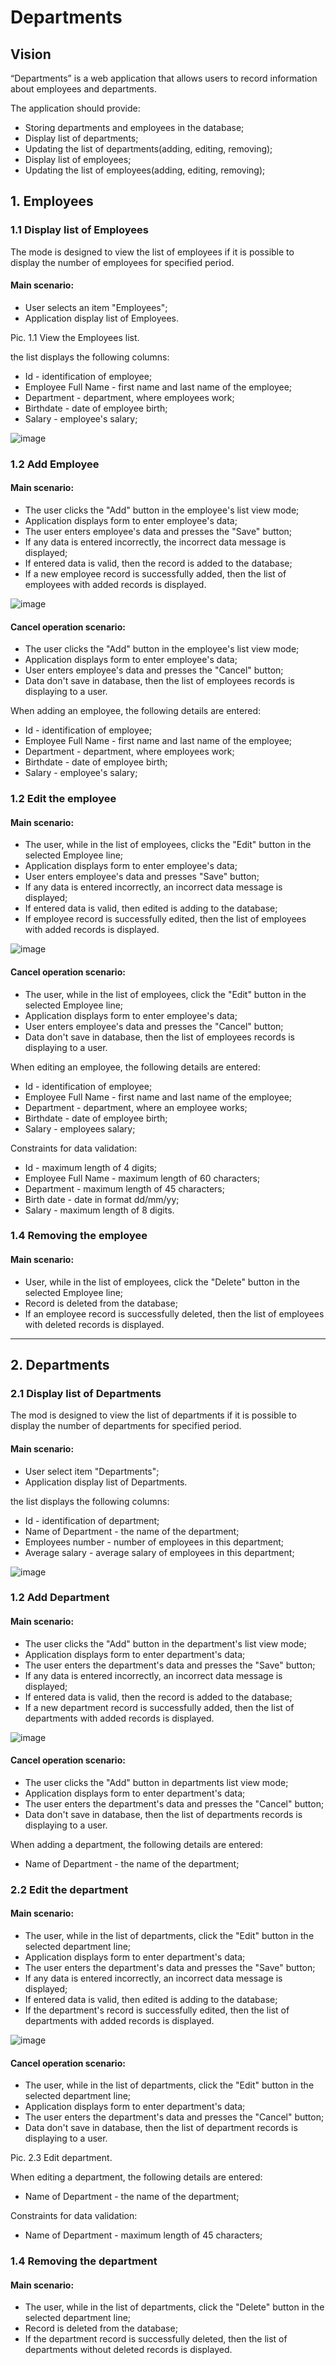 # Departments

## Vision

“Departments” is a web application that allows users to record information about employees and departments.

The application should provide:

* Storing departments and employees in the database;
* Display list of departments;
* Updating the list of departments(adding, editing, removing);
* Display list of employees;
* Updating the list of employees(adding, editing, removing);


## 1. Employees
### 1.1 Display list of Employees

The mode is designed to view the list of employees if it is possible to display the number of employees for 
specified period.

#### Main scenario:

* User selects an item "Employees";
* Application display list of Employees.

Pic. 1.1 View the Employees list.

the list displays the following columns:

* Id - identification of employee;
* Employee Full Name - first name and last name of the employee;
* Department - department, where employees work;
* Birthdate - date of employee birth;
* Salary - employee's salary; 

![image](./screenshots/Employee_table.png?raw=true)


### 1.2 Add Employee

#### Main scenario:

* The user clicks the "Add" button in the employee's list view mode;
* Application displays form to enter employee's data;
* The user enters employee's data and presses the "Save" button;
* If any data is entered incorrectly, the incorrect data message is displayed;
* If entered data is valid, then the record is added to the database;
* If a new employee record is successfully added, then the list of employees with added records is displayed.

![image](./screenshots/adding_empl.png?raw=true)

#### Cancel operation scenario:

* The user clicks the "Add" button in the employee's list view mode;
* Application displays form to enter employee's data;
* User enters employee's data and presses the "Cancel" button;
* Data don't save in database, then the list of employees records is displaying to a user.

When adding an employee, the following details are entered:

* Id - identification of employee;
* Employee Full Name - first name and last name of the employee;
* Department - department, where employees work;
* Birthdate - date of employee birth;
* Salary - employee's salary;

### 1.2 Edit the employee

#### Main scenario:

* The user, while in the list of employees, clicks the "Edit" button in the selected Employee line;
* Application displays form to enter employee's data;
* User enters employee's data and presses "Save" button;
* If any data is entered incorrectly, an incorrect data message is displayed;
* If entered data is valid, then edited is adding to the database;
* If employee record is successfully edited, then the list of employees with added records is displayed.

![image](./screenshots/editing_empl1.png?raw=true)

#### Cancel operation scenario:

* The user, while in the list of employees, click the "Edit" button in the selected Employee line;
* Application displays form to enter employee's data;
* User enters employee's data and presses the "Cancel" button;
* Data don't save in database, then the list of employees records is displaying to a user.

When editing an employee, the following details are entered:

* Id - identification of employee;
* Employee Full Name - first name and last name of the employee;
* Department - department, where an employee works;
* Birthdate - date of employee birth;
* Salary - employees salary;

Constraints for data validation:
* Id - maximum length of 4 digits;
* Employee Full Name - maximum length of 60 characters;
* Department - maximum length of 45 characters;
* Birth date - date in format dd/mm/yy;
* Salary - maximum length of 8 digits.

### 1.4 Removing the employee

#### Main scenario:

* User, while in the list of employees, click the "Delete" button in the selected Employee line;
* Record is deleted from the database;
* If an employee record is successfully deleted, then the list of employees with deleted records is displayed.

***

## 2. Departments
### 2.1 Display list of Departments

The mod is designed to view the list of departments if it is possible to display the number of departments for 
specified period.

#### Main scenario:

* User select item "Departments";
* Application display list of Departments.

the list displays the following columns:

* Id - identification of department;
* Name of Department - the name of the department;
* Employees number - number of employees in this department;
* Average salary - average salary of employees in this department;

![image](./screenshots/Department_table.png?raw=true)

### 1.2 Add Department

#### Main scenario:

* The user clicks the "Add" button in the department's list view mode;
* Application displays form to enter department's data;
* The user enters the department's data and presses the "Save" button;
* If any data is entered incorrectly, an incorrect data message is displayed;
* If entered data is valid, then the record is added to the database;
* If a new department record is successfully added, then the list of departments with added records is displayed.

![image](./screenshots/adding_dep.png?raw=true)

#### Cancel operation scenario:

* The user clicks the "Add" button in departments list view mode;
* Application displays form to enter department's data;
* The user enters the department's data and presses the "Cancel" button;
* Data don't save in database, then the list of departments records is displaying to a user.

When adding a department, the following details are entered:

* Name of Department - the name of the department;

### 2.2 Edit the department

#### Main scenario:

* The user, while in the list of departments, click the "Edit" button in the selected department line;
* Application displays form to enter department's data;
* The user enters the department's data and presses the "Save" button;
* If any data is entered incorrectly, an incorrect data message is displayed;
* If entered data is valid, then edited is adding to the database;
* If the department's record is successfully edited, then the list of departments with added records is displayed.

![image](./screenshots/editing_dep.png?raw=true)

#### Cancel operation scenario:

* The user, while in the list of departments, click the "Edit" button in the selected department line;
* Application displays form to enter department's data;
* The user enters the department's data and presses the "Cancel" button;
* Data don't save in database, then the list of department records is displaying to a user.

Pic. 2.3 Edit department.

When editing a department, the following details are entered:

* Name of Department - the name of the department;

Constraints for data validation:
* Name of Department - maximum length of 45 characters;

### 1.4 Removing the department

#### Main scenario:

* The user, while in the list of departments, click the "Delete" button in the selected department line;
* Record is deleted from the database;
* If the department record is successfully deleted, then the list of departments without deleted records is displayed.
